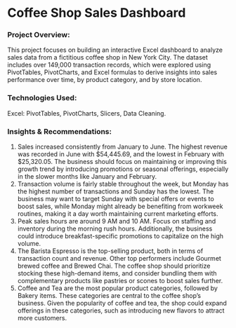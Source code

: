 # Coffee Shop Sales Dashboard

### Project Overview:
This project focuses on building an interactive Excel dashboard to analyze sales data from a fictitious coffee shop in New York City. 
The dataset includes over 149,000 transaction records, which were explored using PivotTables, PivotCharts, and Excel formulas to derive 
insights into sales performance over time, by product category, and by store location.

### Technologies Used:
Excel: PivotTables, PivotCharts, Slicers, Data Cleaning.

### Insights & Recommendations:
1. Sales increased consistently from January to June. The highest revenue was recorded in June with $54,445.69, and the lowest in February with $25,320.05. The business should focus on maintaining or improving this growth trend by introducing promotions or seasonal offerings, especially in the slower months like January and February.
2. Transaction volume is fairly stable throughout the week, but Monday has the highest number of transactions and Sunday has the lowest. The business may want to target Sunday with special offers or events to boost sales, while Monday might already be benefiting from workweek routines, making it a day worth maintaining current marketing efforts.
3. Peak sales hours are around 9 AM and 10 AM. Focus on staffing and inventory during the morning rush hours. Additionally, the business could introduce breakfast-specific promotions to capitalize on the high volume.
4. The Barista Espresso is the top-selling product, both in terms of transaction count and revenue. Other top performers include Gourmet brewed coffee and Brewed Chai. The coffee shop should prioritize stocking these high-demand items, and consider bundling them with complementary products like pastries or scones to boost sales further.
5. Coffee and Tea are the most popular product categories, followed by Bakery items. These categories are central to the coffee shop’s business. Given the popularity of coffee and tea, the shop could expand offerings in these categories, such as introducing new flavors to attract more customers.

